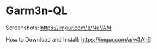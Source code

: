 # Garm3n-QL
Screenshots: https://imgur.com/a/NuVAM

How to Download and Install: https://imgur.com/a/w3Ah6

